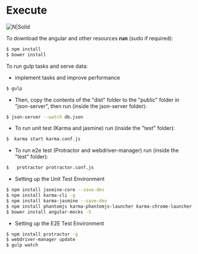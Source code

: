 # Execute

![N|Solid](http://www.alex-arriaga.com/wp-content/uploads/2013/08/Console-128.png)

To download the angular and other resources
**run** (sudo if required):

```sh
$ npm install
$ bower install
```
To run gulp tasks and serve data:
- implement tasks and improve performance
```sh
$ gulp
```
- Then, copy the contents of the "dist" folder to the "public" folder in "json-server", then run  (inside the json-server folder):

```sh
$ json-server --watch db.json
```

- To run unit test (Karma and jasmine) run (inside the "test" folder):

```sh
$  karma start karma.conf.js
```

- To run e2e test (Protractor and webdriver-manager) run (inside the "test" folder):

```sh
$   protractor protractor.conf.js
```

- Setting up the Unit Test Environment
```sh
$ npm install jasmine-core --save-dev
$ npm install karma-cli -g
$ npm install karma-jasmine --save-dev
$ npm install phantomjs karma-phantomjs-launcher karma-chrome-launcher --save-dev
$ bower install angular-mocks -S
```


- Setting up the E2E Test Environment
```sh
$ npm install protractor -g
$ webdriver-manager update
$ gulp watch
```
